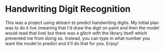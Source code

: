 # Handwriting Digit Recognition
This was a project using sklearn to predict handwriting digits. My initial plan was to do it live (meaning that I'd draw the digit on paint and then the model would read that live) but there was a glitch with the library itself which prevented me from doing so. Instead, you can type in what number you want the model to predict and it'll do that for you. Enjoy!
